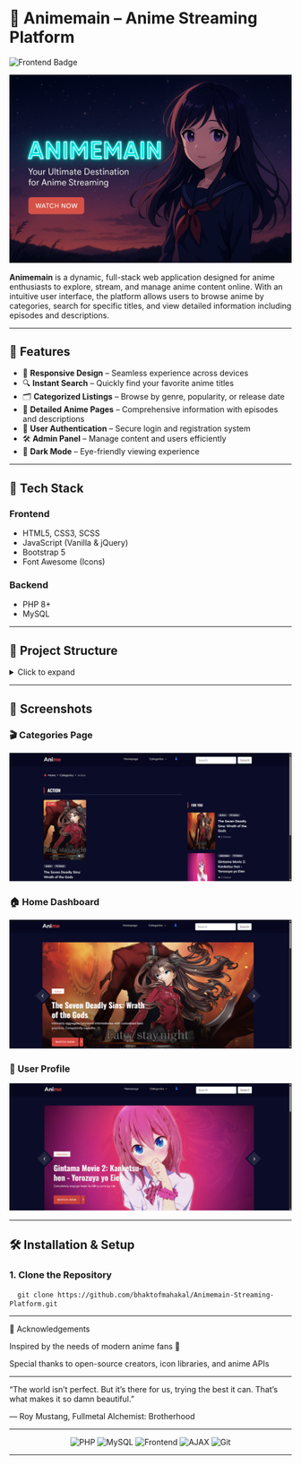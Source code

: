 
# 🌸 Animemain – Anime Streaming Platform 

![Frontend Badge](https://img.shields.io/badge/Animemain-Your&&Ultimate&&Destination&&For&&Anime-orange?style=for-the-badge&logo=html5&logoColor=white)

![Animemain Banner](image/anime.png)

**Animemain** is a dynamic, full-stack web application designed for anime enthusiasts to explore, stream, and manage anime content online. With an intuitive user interface, the platform allows users to browse anime by categories, search for specific titles, and view detailed information including episodes and descriptions.

---

## 🚀 Features

- 🎨 **Responsive Design** – Seamless experience across devices
- 🔍 **Instant Search** – Quickly find your favorite anime titles
- 🗂️ **Categorized Listings** – Browse by genre, popularity, or release date
- 📄 **Detailed Anime Pages** – Comprehensive information with episodes and descriptions
- 🔐 **User Authentication** – Secure login and registration system
- 🛠️ **Admin Panel** – Manage content and users efficiently
- 🌙 **Dark Mode** – Eye-friendly viewing experience

---

## 🧰 Tech Stack

### Frontend
- HTML5, CSS3, SCSS
- JavaScript (Vanilla & jQuery)
- Bootstrap 5
- Font Awesome (Icons)

### Backend
- PHP 8+
- MySQL

---


## 📁 Project Structure

<details>
<summary>Click to expand</summary>

      Animemain-Streaming-Platform/
      ├── admin/                      # Admin dashboard for managing content and users
      │   ├── manage_anime.php        # CRUD operations for anime content
      │   ├── manage_users.php        # User management
      │   └── dashboard.php           # Admin overview and reports
      ├── assets/                     # Static frontend assets
      │   ├── css/                    # CSS and SCSS files
      │   ├── js/                     # JavaScript and AJAX scripts
      │   ├── images/                 # Images (thumbnails, banners, logos)
      │   └── fonts/                  # Web fonts
      ├── auth/                       # User authentication system
      │   ├── login.php               # Login page and logic
      │   ├── register.php            # Registration page
      │   ├── logout.php              # Logout script
      │   └── password_reset.php      # Password recovery/reset
      ├── config/                     # Configuration files
      │   └── config.php              # Database credentials and constants
      ├── includes/                   # Reusable PHP components & utilities
      │   ├── header.php              # Common header markup
      │   ├── footer.php              # Common footer markup
      │   ├── db_connect.php          # Database connection setup
      │   ├── functions.php           # Helper functions
      │   └── session_manager.php     # Session handling and user validation
      ├── pages/                      # Main frontend pages
      │   ├── categories.php          # Anime categories listing
      │   ├── anime_details.php       # Detailed anime and episodes
      │   ├── watch.php               # Streaming/player page
      │   └── profile.php             # User profile and settings
      ├── uploads/                    # Uploaded media files
      │   ├── thumbnails/             # Anime thumbnail images
      │   └── videos/                 # Video files for streaming
      ├── search.php                  # Search functionality
      ├── index.php                   # Homepage
      ├── database.sql                # SQL database setup script
      ├── .htaccess                   # Apache configuration (rewrite rules, security)
      ├── README.md                   # Project documentation
      └── LICENSE                    # License information

</details>

---

## 📸 Screenshots

### 🎬 Categories Page  
![Categories](/image/categories.png)

### 🏠 Home Dashboard  
![Dashboard](/image/homepage.png)

### 👤 User Profile  
![Profile](/image/front-page.png)

---

## 🛠️ Installation & Setup

### 1. Clone the Repository

      git clone https://github.com/bhaktofmahakal/Animemain-Streaming-Platform.git

---



🙌 Acknowledgements

Inspired by the needs of modern anime fans 🌸

Special thanks to open-source creators, icon libraries, and anime APIs

---

“The world isn’t perfect. But it’s there for us, trying the best it can. That’s what makes it so damn beautiful.”

— Roy Mustang, Fullmetal Alchemist: Brotherhood

---

<p align="center">
  <img src="https://img.shields.io/badge/Language-PHP-blue?style=for-the-badge&logo=php&logoColor=white" alt="PHP" />
  <img src="https://img.shields.io/badge/Database-MySQL-yellow?style=for-the-badge&logo=mysql&logoColor=black" alt="MySQL" />
  <img src="https://img.shields.io/badge/Frontend-HTML5%2C%20CSS3%2C%20JavaScript-orange?style=for-the-badge&logo=html5&logoColor=white" alt="Frontend" />
  <img src="https://img.shields.io/badge/AJAX-Real--Time-lightgrey?style=for-the-badge&logo=ajax" alt="AJAX" />
  <img src="https://img.shields.io/badge/Version%20Control-Git-black?style=for-the-badge&logo=git&logoColor=white" alt="Git" />
</p>



---

